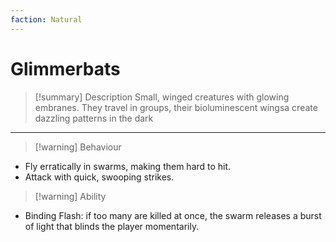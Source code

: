 ```yaml
---
faction: Natural
---
```


# Glimmerbats

> [!summary] Description
> Small, winged creatures with glowing embranes. They travel in groups, their bioluminescent wingsa create dazzling patterns in the dark

---

>[!warning] Behaviour
- Fly erratically in swarms, making them hard to hit.
- Attack with quick, swooping strikes.

>[!warning] Ability
- Binding Flash: if too many are killed at once, the swarm releases a burst of light that blinds the player momentarily.

